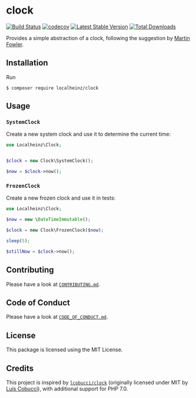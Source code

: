 # clock

[![Build Status](https://travis-ci.org/localheinz/clock.svg?branch=master)](https://travis-ci.org/localheinz/clock)
[![codecov](https://codecov.io/gh/localheinz/clock/branch/master/graph/badge.svg)](https://codecov.io/gh/localheinz/clock)
[![Latest Stable Version](https://poser.pugx.org/localheinz/clock/v/stable)](https://packagist.org/packages/localheinz/clock)
[![Total Downloads](https://poser.pugx.org/localheinz/clock/downloads)](https://packagist.org/packages/localheinz/clock)

Provides a simple abstraction of a clock, following the suggestion by [Martin Fowler](https://martinfowler.com/bliki/ClockWrapper.html). 

## Installation

Run

```
$ composer require localheinz/clock
```

## Usage

### `SystemClock`

Create a new system clock and use it to determine the current time:

```php
use Localheinz\Clock;


$clock = new Clock\SystemClock();

$now = $clock->now();
```

### `FrozenClock`

Create a new frozen clock and use it in tests:

```php
use Localheinz\Clock;

$now = new \DateTimeImmutable();

$clock = new Clock\FrozenClock($now);

sleep(5);

$stillNow = $clock->now();
```

## Contributing

Please have a look at [`CONTRIBUTING.md`](.github/CONTRIBUTING.md).

## Code of Conduct

Please have a look at [`CODE_OF_CONDUCT.md`](.github/CODE_OF_CONDUCT.md).

## License

This package is licensed using the MIT License.

## Credits

This project is inspired by [`lcobucci/clock`](https://github.com/lcobucci/clock) 
(originally licensed under MIT by [Luís Cobucci](https://github.com/lcobucci)), 
with additional support for PHP 7.0.
